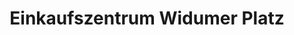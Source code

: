 ---
title: "Einkaufszentrum Widumer Platz"
url: /castrop-rauxel/einkaufszentrum-widumer-platz/
shop: Einkaufszentrum
---
